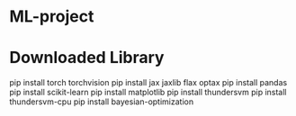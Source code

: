 # ML-project

# Downloaded Library
pip install torch torchvision
pip install jax jaxlib flax optax
pip install pandas
pip install scikit-learn
pip install matplotlib
pip install thundersvm
pip install thundersvm-cpu
pip install bayesian-optimization
